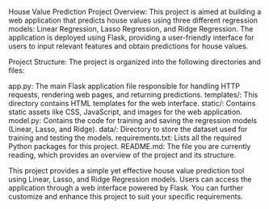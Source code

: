 House Value Prediction Project 
Overview:
This project is aimed at building a web application that predicts house values using three different regression models: Linear Regression, Lasso Regression, and Ridge Regression. The application is deployed using Flask, providing a user-friendly interface for users to input relevant features and obtain predictions for house values.

Project Structure:
The project is organized into the following directories and files:

app.py: The main Flask application file responsible for handling HTTP requests, rendering web pages, and returning predictions.
templates/: This directory contains HTML templates for the web interface.
static/: Contains static assets like CSS, JavaScript, and images for the web application.
model.py: Contains the code for training and saving the regression models (Linear, Lasso, and Ridge).
data/: Directory to store the dataset used for training and testing the models.
requirements.txt: Lists all the required Python packages for this project.
README.md: The file you are currently reading, which provides an overview of the project and its structure.

This project provides a simple yet effective house value prediction tool using Linear, Lasso, and Ridge Regression models. Users can access the application through a web interface powered by Flask. You can further customize and enhance this project to suit your specific requirements.

